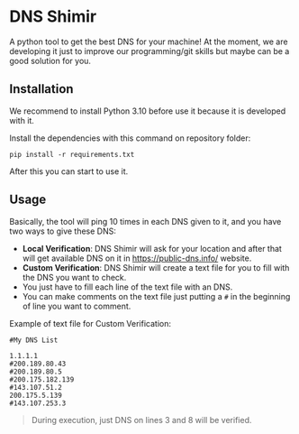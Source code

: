 # DNS Shimir
A python tool to get the best DNS for your machine! At the moment, we are developing it just to improve our programming/git skills but maybe can be a good solution for you.
## Installation
We recommend to install Python 3.10 before use it because it is developed with it.

Install the dependencies with this command on repository folder:

`pip install -r requirements.txt`

After this you can start to use it.

## Usage
Basically, the tool will ping 10 times in each DNS given to it, and you have two ways to give these DNS:
+ **Local Verification**: DNS Shimir will ask for your location and after that will get available DNS on it in https://public-dns.info/ website.
+ **Custom Verification**: DNS Shimir will create a text file for you to fill with the DNS you want to check.
 + You just have to fill each line of the text file with an DNS.
 + You can make comments on the text file just putting a `#` in the beginning of line you want to comment.
 
Example of text file for Custom Verification:
```
#My DNS List

1.1.1.1
#200.189.80.43
#200.189.80.5
#200.175.182.139
#143.107.51.2
200.175.5.139
#143.107.253.3
```
>During execution, just DNS on lines 3 and 8 will be verified.